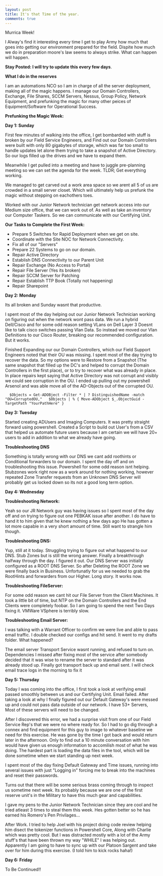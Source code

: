 ```yaml
---
layout: post
title: It's that Time of the year.
comments: true
---
```

Murrica Week!


I Alway's find it interesting every time I get to play Army how much that goes into getting our environment prepared for the field. Dispite how much we do in preparation moore's law seems to always strike. What can happen will happen.


__Stay Posted: I will try to update this every few days__.


__What I do in the reserves__

I am an automations NCO so I am in charge of all the server deployment, making all of the magic happens. I manage our Domain Controllers, Exchange, File Shares, SCCM Servers, Nessus, Group Policy, Network Equipment, and prefunking the magic for many other peices of Equipment/Software for Operational Success.


__Prefunking the Magic Week:__

__Day 1: Sunday__

First few minutes of walking into the office, I get bombarded with stuff is broken by our Field Service Engineers, and Find out our Domain Controllers were built with only 80 gigabytes of storage, which was far too small to handle updates let alone them trying to take a snapshot of Active Directory. So our logs filled up the drives and we have to expand them.

Meanwhile I get pulled into a meeting and have to juggle pre-planning meeting so we can set the agenda for the week.
TLDR; Get everything working.

We managed to get carved out a work area space so we arent all 5 of us are crowded in a small server closet. Which will ultimately help us prefunk the magic without stepping on eachothers toes.

Worked with our Junior Network technician get network access into our Medium size office, that we can work out of. As well as take an inventory our Computer Taskers. So we can communicate with our Certifying Unit.

__Our Tasks to Complete the First Week:__

* Prepare 5 Switches for Rapid Deployment when we get on site.
* Coordinate with the Site NOC for Network Connectivity.
* Fix all of our "Servers"
* Prepare 22 Systems to go on our domain.
* Repair Active Directory
* Establish DNS Connectivity to our Parent Unit
* Repair Exchange (No Access to Portal)
* Repair File Server (Yes its broken)
* Repair SCCM Server for Patching
* Repair Establish TTP Book (Totally not happening)
* Repair Sharepoint
        
__Day 2: Monday__

Its all broken and Sunday wasnt that productive.  
  
I spent most of the day helping out our Junior Network Technician working on figuring out when the network wont pass data. We run a hybrid Dell/Cisco and for some odd reason setting VLans on Dell Layer 3 Doesnt like to talk cisco switches passing Vlan Data. So instead we moved our Vlan Definitions to our Cisco Router, breaking our recommended configuration. But it works.  
  
Finished Expanding our our Domain Controllers, which our Field Support Engineers noted that their OU was missing. I spent most of the day trying to recover the data. So my options were to Restore from a Snapshot (The same snapshot that filled up the DC's and helped to corrupt the Domain Controllers in the first place), or to try to recover what was already in place.
In place repairs kept saying that Active Directory was not corrupt and visibly we could see corruption in the OU. I ended up pulling out my powershell Arsenol and was able move all of the AD-Objects out of the corrupted OU.  
  

`  
$Objects = Get-ADOBject -Filter * | ? DistinguishedName -match "OU=CorruptedOU,"  
$Objects | % { Move-ADObject $_.ObjectGuid -TargetPath "YourPathHere" }  
`
  
__Day 3: Tuesday__

Started creating ADUsers and Imaging Computers. It was pretty straight forward using powershell. Created a Script to build out User's from a CSV that helped us automate future users because I am certain we will have 20+ users to add in addition to what we already have going.  
  
__Troubleshooting DNS__

Something is totally wrong with our DNS we cant add roothints or Conditional forwarders to our domain. I spent the day off and on troubleshooting this issue. Powershell for some odd reason isnt helping. Stubzones work right now as a work around for nothing working, however repeated Zone Transfer requests from an Unknown DNS Server will probably get us locked down so its not a good long term option.  
  
__Day 4: Wednesday__

__Troubleshooting Network:__

Yeah so our JR Network guy was having issues so I spent most of the day off and on trying to figure out one PEBKAK issue after another. I do have to hand it to him given that he knew nothing a few days ago He has gotten a lot more capable in a very short amount of time. Still want to strangle him though.  
  
__Troubleshooting DNS:__

Yup, still at it today. Struggling trying to figure out what happend to our DNS. Stub Zones but is still the wrong answer. Finally a breakthrough halfway through the day. I figured it out. Our DNS Server was initially configured as a ROOT DNS Server. So after Deleting the ROOT Zone we were finally back in Business. Unfortunatly for us we needed to grab the RootHints and forwarders from our Higher. Long story. It works now.  
  
__Troubleshooting FileServer:__

For some odd reason we cant hit our File Server from the Client Machines. It took a little bit of time, but NTP on the Domain Controllers and the End Clients were completely foobar. So I am going to spend the next Two Days fixing it. VMWare VSphere is terribly slow.  
  
__Troubleshooting Email Server:__

I was talking with a Warrant Officer to confirm we were live and able to pass email traffic. I double checked our configs and hit send. It went to my drafts folder. What happened?  
  
The email server Transport Service wasnt running, and refused to turn on. Dependencies I missed after fixing most of the service after somebody decided that it was wise to rename the server to standard after it was already stood up. Finally got transport back up and email sent. I will check email trace logs in the morning to fix it  
  
__Day 5: Thursday__

Today I was coming into the office, I first took a look at verifying email passed smoothly between us and our Certifying Unit. Email failed. After taking a look at why I finally figured out our Default Gateway's were messed up and could not pass data outside of our network. I have 53+ Servers, Most of these servers will need to be changed.

After I discovered this error, we had a surprise visit from one of our Field Service Rep's that we were no where ready for. So I had to go dig through a connex and find equipment for this guy to image to whatever baseline we need for this exercise. He was gone by the time I got back and would return later in the afternoon. Only to find out a 10 minute conversation with him would have given us enough information to accomilish most of what he was doing. The hardest part is loading the data files in the tool, which will be done sometime when we start standing up next week.

I spent most of the day fixing Default Gateway and Time issues, running into several issues with just "Logging in" forcing me to break into the machines and reset their passwords.

Turns out that there will be some serious brass coming through to inspect us sometime next week. Its probably because we are one of the first reserve unit's in the Military to have this much gear and capabilities.

I gave my pens to the Junior Network Technician since they are cool and he tried atleast 3 times to steal them this week. Hes gotten better so he has earned his Romero's Pen Privilages... 

After Work. 
I tried to help Joel with his project doing code review helping him disect the tokenizer functions in Powershell Core, Along with Charlie which was pretty cool. But I was distracted mostly with a lot of the Army stuff's that have been thrown my way "WHILE" I was helping out. Apparently I am going to have to sync up with our Platoon Sargent and take over for him during this exercise. (I told him to kick rocks haha!) 

__Day 6: Friday__

To Be Continued!!